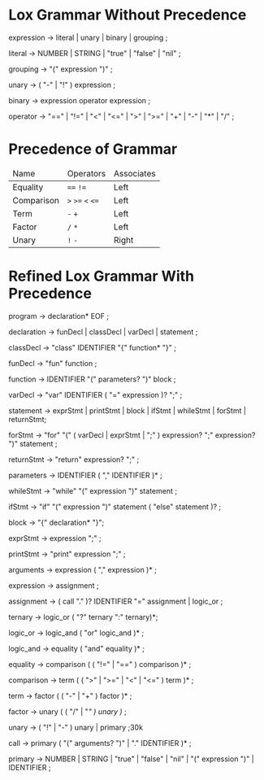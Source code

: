 # Lox Grammar Without Precedence
expression     → literal
| unary
| binary
| grouping ;

literal        → NUMBER | STRING | "true" | "false" | "nil" ;

grouping       → "(" expression ")" ;

unary          → ( "-" | "!" ) expression ;

binary         → expression operator expression ;

operator       → "==" | "!=" | "<" | "<=" | ">" | ">=" | "+"  | "-"  | "*" | "/" ;

# Precedence of Grammar
<table>
<thead>
<tr>
  <td>Name</td>
  <td>Operators</td>
  <td>Associates</td>
</tr>
</thead>
<tbody>
<tr>
  <td>Equality</td>
  <td><code>==</code> <code>!=</code></td>
  <td>Left</td>
</tr>
<tr>
  <td>Comparison</td>
  <td><code>&gt;</code> <code>&gt;=</code>
      <code>&lt;</code> <code>&lt;=</code></td>
  <td>Left</td>
</tr>
<tr>
  <td>Term</td>
  <td><code>-</code> <code>+</code></td>
  <td>Left</td>
</tr>
<tr>
  <td>Factor</td>
  <td><code>/</code> <code>*</code></td>
  <td>Left</td>
</tr>
<tr>
  <td>Unary</td>
  <td><code>!</code> <code>-</code></td>
  <td>Right</td>
</tr>
</tbody>
</table>

# Refined Lox Grammar With Precedence
program        → declaration* EOF ;

declaration    → funDecl | classDecl | varDecl | statement ;

classDecl      → "class" IDENTIFIER "{" function* "}" ;

funDecl        → "fun" function ;

function       → IDENTIFIER "(" parameters? ")" block ;

varDecl        → "var" IDENTIFIER ( "=" expression )? ";" ;

statement      → exprStmt | printStmt | block |  ifStmt | whileStmt | forStmt | returnStmt;

forStmt        → "for" "(" ( varDecl | exprStmt | ";" )
                expression? ";"
                expression? ")" statement ;

returnStmt     → "return" expression? ";" ;

parameters     → IDENTIFIER ( "," IDENTIFIER )* ;

whileStmt      → "while" "(" expression ")" statement ;

ifStmt         → "if" "(" expression ")" statement ( "else" statement )? ;

block          -> "{" declaration* "}";

exprStmt       → expression ";" ;

printStmt      → "print" expression ";" ;

arguments      → expression ( "," expression )* ;



expression     → assignment ;

assignment     → ( call "." )? IDENTIFIER "=" assignment | logic_or ;

ternary        → logic_or ( "?" ternary ":" ternary)*; 

logic_or       → logic_and ( "or" logic_and )* ;

logic_and      → equality ( "and" equality )* ;

equality       → comparison ( ( "!=" | "==" ) comparison )* ;

comparison     → term ( ( ">" | ">=" | "<" | "<=" ) term )* ;

term           → factor ( ( "-" | "+" ) factor )* ;

factor         → unary ( ( "/" | "*" ) unary )* ;

unary          → ( "!" | "-" ) unary | primary ;30k

call           → primary ( "(" arguments? ")" | "." IDENTIFIER )* ;

primary        → NUMBER | STRING | "true" | "false" | "nil" | "(" expression ")" | IDENTIFIER ;